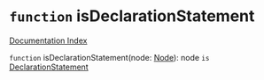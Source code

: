 # `function` isDeclarationStatement

[Documentation Index](../README.md)

`function` isDeclarationStatement(node: [Node](../private.interface.Node/README.md)): node `is` [DeclarationStatement](../private.interface.DeclarationStatement/README.md)